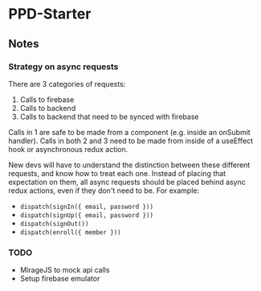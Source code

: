 # PPD-Starter

## Notes

### Strategy on async requests

There are 3 categories of requests:

1. Calls to firebase
2. Calls to backend
3. Calls to backend that need to be synced with firebase

Calls in 1 are safe to be made from a component (e.g. inside an onSubmit handler). Calls in both 2 and 3 need to be made from inside of a useEffect hook or asynchronous redux action.

New devs will have to understand the distinction between these different requests, and know how to treat each one. Instead of placing that expectation on them, all async requests should be placed behind async redux actions, even if they don't need to be. For example:

- `dispatch(signIn({ email, password }))`
- `dispatch(signUp({ email, password }))`
- `dispatch(signOut())`
- `dispatch(enroll({ member }))`

### TODO

- MirageJS to mock api calls
- Setup firebase emulator
